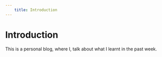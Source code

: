 ```yaml
---
	title: Introduction
---
```

# Introduction
This is a personal blog, where I, talk about what I learnt in the past week.
